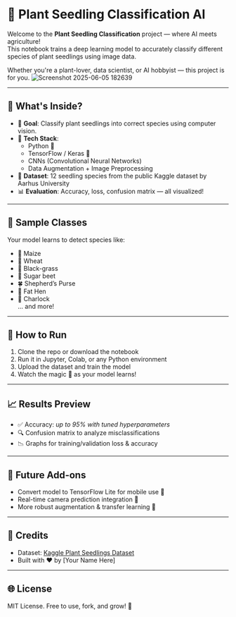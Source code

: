 # 🌱 Plant Seedling Classification AI

Welcome to the **Plant Seedling Classification** project — where AI meets agriculture!  
This notebook trains a deep learning model to accurately classify different species of plant seedlings using image data.

Whether you're a plant-lover, data scientist, or AI hobbyist — this project is for you.
![Screenshot 2025-06-05 182639](https://github.com/user-attachments/assets/0378a24c-3cbb-406f-a28f-3e2e48678914)


---

## 🧠 What's Inside?

- 🌿 **Goal**: Classify plant seedlings into correct species using computer vision.
- 🧰 **Tech Stack**:
  - Python 🐍
  - TensorFlow / Keras 🧠
  - CNNs (Convolutional Neural Networks)
  - Data Augmentation + Image Preprocessing
- 📂 **Dataset**: 12 seedling species from the public Kaggle dataset by Aarhus University
- 📊 **Evaluation**: Accuracy, loss, confusion matrix — all visualized!

---

## 📸 Sample Classes

Your model learns to detect species like:

- 🌽 Maize  
- 🌾 Wheat  
- 🌱 Black-grass  
- 🥬 Sugar beet  
- 🍀 Shepherd’s Purse  
- 🐛 Fat Hen  
- 🌿 Charlock  
... and more!

---

## 🚀 How to Run

1. Clone the repo or download the notebook
2. Run it in Jupyter, Colab, or any Python environment
3. Upload the dataset and train the model
4. Watch the magic 🌈 as your model learns!

---

## 📈 Results Preview

- ✅ Accuracy: *up to 95% with tuned hyperparameters*
- 🔍 Confusion matrix to analyze misclassifications
- 📉 Graphs for training/validation loss & accuracy

---

## 🔮 Future Add-ons

- Convert model to TensorFlow Lite for mobile use 📱  
- Real-time camera prediction integration 🎥  
- More robust augmentation & transfer learning 🧪

---

## 🤝 Credits

- Dataset: [Kaggle Plant Seedlings Dataset](https://www.kaggle.com/c/plant-seedlings-classification/data)  
- Built with ❤️ by [Your Name Here]

---

## 🌐 License

MIT License. Free to use, fork, and grow! 🌻
